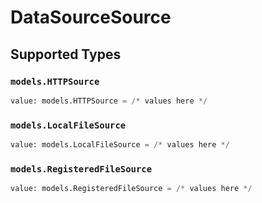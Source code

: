 # DataSourceSource


## Supported Types

### `models.HTTPSource`

```python
value: models.HTTPSource = /* values here */
```

### `models.LocalFileSource`

```python
value: models.LocalFileSource = /* values here */
```

### `models.RegisteredFileSource`

```python
value: models.RegisteredFileSource = /* values here */
```

